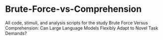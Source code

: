 # Brute-Force-vs-Comprehension
All code, stimuli, and analysis scripts for the study Brute Force Versus Comprehension: Can Large Language Models Flexibly Adapt to Novel Task Demands?
